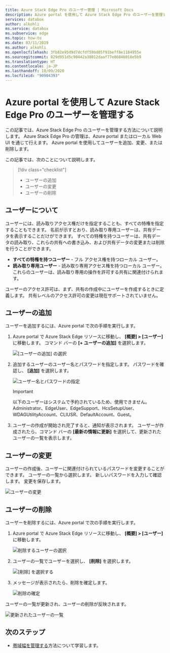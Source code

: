 ```yaml
---
title: Azure Stack Edge Pro のユーザー管理 | Microsoft Docs
description: Azure portal を使用して Azure Stack Edge Pro のユーザーを管理する方法について説明します。
services: databox
author: alkohli
ms.service: databox
ms.subservice: edge
ms.topic: how-to
ms.date: 03/11/2019
ms.author: alkohli
ms.openlocfilehash: 3fb82e95d9d7dcfdf59bd05f91beff8e1184955e
ms.sourcegitcommit: 829d951d5c90442a38012daaf77e86046018e5b9
ms.translationtype: HT
ms.contentlocale: ja-JP
ms.lasthandoff: 10/09/2020
ms.locfileid: "90904393"
---
```

# <a name="use-the-azure-portal-to-manage-users-on-your-azure-azure-stack-edge-pro"></a>Azure portal を使用して Azure Stack Edge Pro のユーザーを管理する

この記事では、Azure Stack Edge Pro のユーザーを管理する方法について説明します。 Azure Stack Edge Pro の管理は、Azure portal またはローカル Web UI を通じて行えます。 Azure portal を使用してユーザーを追加、変更、または削除します。

この記事では、次のことについて説明します。

> [!div class="checklist"]
> * ユーザーの追加
> * ユーザーの変更
> * ユーザーの削除

## <a name="about-users"></a>ユーザーについて

ユーザーには、読み取りアクセス権だけを指定することも、すべての特権を指定することもできます。 名前が示すとおり、読み取り専用ユーザーは、共有データを表示することだけができます。 すべての特権を持つユーザーは、共有データの読み取り、これらの共有への書き込み、および共有データの変更または削除を行うことができます。

 - **すべての特権を持つユーザー** - フル アクセス権を持つローカル ユーザー。
 - **読み取り専用ユーザー** - 読み取り専用アクセス権を持つローカル ユーザー。 これらのユーザーは、読み取り専用の操作を許可する共有に関連付けられます。

ユーザーのアクセス許可は、まず、共有の作成中にユーザーを作成するときに定義します。 共有レベルのアクセス許可の変更は現在サポートされていません。

## <a name="add-a-user"></a>ユーザーの追加

ユーザーを追加するには、Azure portal で次の手順を実行します。

1. Azure portal で Azure Stack Edge リソースに移動し、 **[概要] > [ユーザー]** に移動します。 コマンド バーの **[+ ユーザーの追加]** を選択します。

    ![[ユーザーの追加] の選択](media/azure-stack-edge-manage-users/add-user-1.png)

2. 追加するユーザーのユーザー名とパスワードを指定します。 パスワードを確認し、 **[追加]** を選択します。

    ![ユーザー名とパスワードの指定](media/azure-stack-edge-manage-users/add-user-2.png)

    > [!IMPORTANT] 
    > 以下のユーザーはシステムで予約されているため、使用できません。Administrator、EdgeUser、EdgeSupport、HcsSetupUser、WDAGUtilityAccount、CLIUSR、DefaultAccount、Guest。  

3. ユーザーの作成が開始され完了すると、通知が表示されます。 ユーザーが作成されたら、コマンド バーの **[最新の情報に更新]** を選択して、更新されたユーザーの一覧を表示します。


## <a name="modify-user"></a>ユーザーの変更

ユーザーの作成後、ユーザーに関連付けられているパスワードを変更することができます。 ユーザーの一覧から選択します。 新しいパスワードを入力して確認します。 変更を保存します。
 
![ユーザーの変更](media/azure-stack-edge-manage-users/modify-user-1.png)


## <a name="delete-a-user"></a>ユーザーの削除

ユーザーを削除するには、Azure portal で次の手順を実行します。


1. Azure portal で Azure Stack Edge リソースに移動し、 **[概要] > [ユーザー]** に移動します。

    ![削除するユーザーの選択](media/azure-stack-edge-manage-users/delete-user-1.png)

2. ユーザーの一覧でユーザーを選択し、 **[削除]** を選択します。  

   ![[削除] を選択する](media/azure-stack-edge-manage-users/delete-user-2.png)

3. メッセージが表示されたら、削除を確定します。 

   ![削除の確定](media/azure-stack-edge-manage-users/delete-user-3.png)

ユーザーの一覧が更新され、ユーザーの削除が反映されます。

![更新されたユーザーの一覧](media/azure-stack-edge-manage-users/delete-user-4.png)


## <a name="next-steps"></a>次のステップ

- [帯域幅を管理する](azure-stack-edge-manage-bandwidth-schedules.md)方法について学習します。
